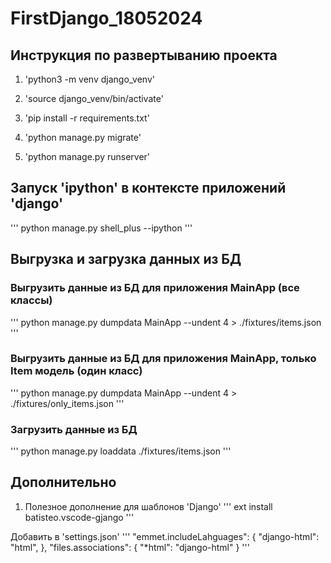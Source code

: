# FirstDjango_18052024

## Инструкция по развертыванию проекта
1. 'python3 -m venv django_venv'

2. 'source django_venv/bin/activate'

3. 'pip install -r requirements.txt'

4. 'python manage.py migrate'

5. 'python manage.py runserver'

## Запуск 'ipython' в контексте приложений 'django'
'''
python manage.py shell_plus --ipython
'''

## Выгрузка и загрузка данных из БД
### Выгрузить данные из БД для приложения MainApp (все классы)
'''
python manage.py dumpdata MainApp --undent 4 > ./fixtures/items.json
'''

### Выгрузить данные из БД для приложения MainApp, только Item модель (один класс)
'''
python manage.py dumpdata MainApp --undent 4 > ./fixtures/only_items.json
'''

### Загрузить данные из БД
'''
python manage.py loaddata ./fixtures/items.json
'''

## Дополнительно
1. Полезное дополнение для шаблонов 'Django'
'''
ext install batisteo.vscode-gjango
'''

Добавить в 'settings.json'
'''
"emmet.includeLahguages": {
        "django-html": "html",
    },
"files.associations": {
        "*html": "django-html"
    }
'''